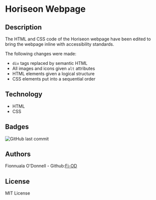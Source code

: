 # Horiseon Webpage

## Description
The HTML and CSS code of the Horiseon webpage have been edited to bring the webpage inline with accessibility standards. 

The following changes were made:
* `div` tags replaced by semantic HTML 
* All images and icons given `alt` attributes
* HTML elements given a logical structure
* CSS elements put into a sequential order


## Technology
* HTML
* CSS

## Badges
![GitHub last commit](https://img.shields.io/github/last-commit/Fi-OD/Wk1CH1?logo=GitHUB)

## Authors

Fionnuala O'Donnell - Github:[Fi-OD](https://github.com/Fi-OD)

## License

MIT License 